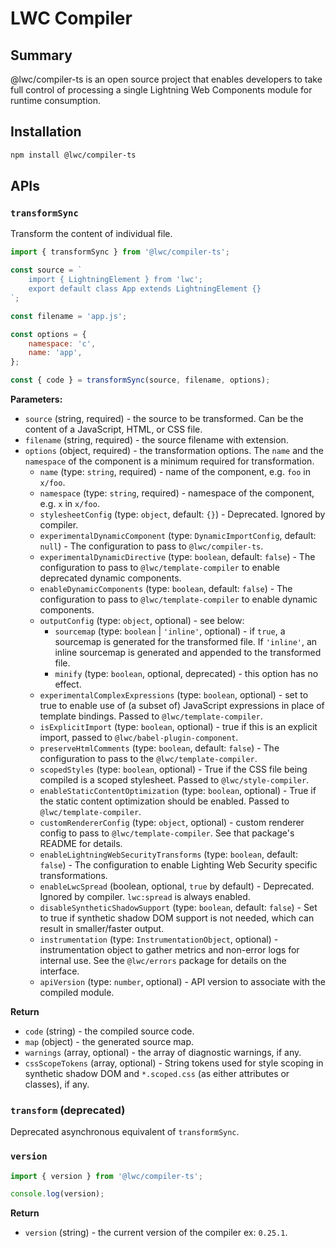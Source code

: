 # LWC Compiler

## Summary

@lwc/compiler-ts is an open source project that enables developers to take full control of processing a single Lightning Web Components module for runtime consumption.

## Installation

```sh
npm install @lwc/compiler-ts
```

## APIs

### `transformSync`

Transform the content of individual file.

```js
import { transformSync } from '@lwc/compiler-ts';

const source = `
    import { LightningElement } from 'lwc';
    export default class App extends LightningElement {}
`;

const filename = 'app.js';

const options = {
    namespace: 'c',
    name: 'app',
};

const { code } = transformSync(source, filename, options);
```

**Parameters:**

- `source` (string, required) - the source to be transformed. Can be the content of a JavaScript, HTML, or CSS file.
- `filename` (string, required) - the source filename with extension.
- `options` (object, required) - the transformation options. The `name` and the `namespace` of the component is a minimum required for transformation.
    - `name` (type: `string`, required) - name of the component, e.g. `foo` in `x/foo`.
    - `namespace` (type: `string`, required) - namespace of the component, e.g. `x` in `x/foo`.
    - `stylesheetConfig` (type: `object`, default: `{}`) - Deprecated. Ignored by compiler.
    - `experimentalDynamicComponent` (type: `DynamicImportConfig`, default: `null`) - The configuration to pass to `@lwc/compiler-ts`.
    - `experimentalDynamicDirective` (type: `boolean`, default: `false`) - The configuration to pass to `@lwc/template-compiler` to enable deprecated dynamic components.
    - `enableDynamicComponents` (type: `boolean`, default: `false`) - The configuration to pass to `@lwc/template-compiler` to enable dynamic components.
    - `outputConfig` (type: `object`, optional) - see below:
        - `sourcemap` (type: `boolean` | `'inline'`, optional) - if `true`, a sourcemap is generated for the transformed file. If `'inline'`, an inline sourcemap is generated and appended to the transformed file.
        - `minify` (type: `boolean`, optional, deprecated) - this option has no effect.
    - `experimentalComplexExpressions` (type: `boolean`, optional) - set to true to enable use of (a subset of) JavaScript expressions in place of template bindings. Passed to `@lwc/template-compiler`.
    - `isExplicitImport` (type: `boolean`, optional) - true if this is an explicit import, passed to `@lwc/babel-plugin-component`.
    - `preserveHtmlComments` (type: `boolean`, default: `false`) - The configuration to pass to the `@lwc/template-compiler`.
    - `scopedStyles` (type: `boolean`, optional) - True if the CSS file being compiled is a scoped stylesheet. Passed to `@lwc/style-compiler`.
    - `enableStaticContentOptimization` (type: `boolean`, optional) - True if the static content optimization should be enabled. Passed to `@lwc/template-compiler`.
    - `customRendererConfig` (type: `object`, optional) - custom renderer config to pass to `@lwc/template-compiler`. See that package's README for details.
    - `enableLightningWebSecurityTransforms` (type: `boolean`, default: `false`) - The configuration to enable Lighting Web Security specific transformations.
    - `enableLwcSpread` (boolean, optional, `true` by default) - Deprecated. Ignored by compiler. `lwc:spread` is always enabled.
    - `disableSyntheticShadowSupport` (type: `boolean`, default: `false`) - Set to true if synthetic shadow DOM support is not needed, which can result in smaller/faster output.
    - `instrumentation` (type: `InstrumentationObject`, optional) - instrumentation object to gather metrics and non-error logs for internal use. See the `@lwc/errors` package for details on the interface.
    - `apiVersion` (type: `number`, optional) - API version to associate with the compiled module.

**Return**

- `code` (string) - the compiled source code.
- `map` (object) - the generated source map.
- `warnings` (array, optional) - the array of diagnostic warnings, if any.
- `cssScopeTokens` (array, optional) - String tokens used for style scoping in synthetic shadow DOM and `*.scoped.css` (as either attributes or classes), if any.

### `transform` (deprecated)

Deprecated asynchronous equivalent of `transformSync`.

### `version`

```js
import { version } from '@lwc/compiler-ts';

console.log(version);
```

**Return**

- `version` (string) - the current version of the compiler ex: `0.25.1`.

